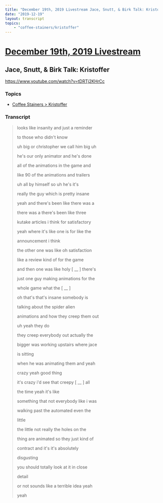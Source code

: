```yaml
---
title: "December 19th, 2019 Livestream Jace, Snutt, & Birk Talk: Kristoffer"
date: "2019-12-19"
layout: transcript
topics:
    - "coffee-stainers/kristoffer"
---
```

# [December 19th, 2019 Livestream](../2019-12-19.md)
## Jace, Snutt, & Birk Talk: Kristoffer
https://www.youtube.com/watch?v=tDRTj2KHrCc

### Topics
* [Coffee Stainers > Kristoffer](../topics/coffee-stainers/kristoffer.md)

### Transcript

> looks like insanity and just a reminder
>
> to those who didn't know
>
> uh big or christopher we call him big uh
>
> he's our only animator and he's done
>
> all of the animations in the game and
>
> like 90 of the animations and trailers
>
> uh all by himself so uh he's it's
>
> really the guy which is pretty insane
>
> yeah and there's been like there was a
>
> there was a there's been like three
>
> kutake articles i think for satisfactory
>
> yeah where it's like one is for like the
>
> announcement i think
>
> the other one was like oh satisfaction
>
> like a review kind of for the game
>
> and then one was like holy [ __ ] there's
>
> just one guy making animations for the
>
> whole game what the [ __ ]
>
> oh that's that's insane somebody is
>
> talking about the spider alien
>
> animations and how they creep them out
>
> uh yeah they do
>
> they creep everybody out actually the
>
> bigger was working upstairs where jace
>
> is sitting
>
> when he was animating them and yeah
>
> crazy yeah good thing
>
> it's crazy i'd see that creepy [ __ ] all
>
> the time yeah it's like
>
> something that not everybody like i was
>
> walking past the automated even the
>
> little
>
> the little not really the holes on the
>
> thing are animated so they just kind of
>
> contract and it's it's absolutely
>
> disgusting
>
> you should totally look at it in close
>
> detail
>
> or not sounds like a terrible idea yeah
>
> yeah
